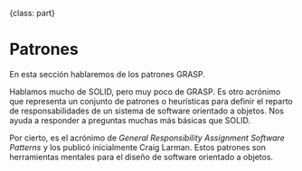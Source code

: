 {class: part}
# Patrones #

En esta sección hablaremos de los patrones GRASP. 

Hablamos mucho de SOLID, pero muy poco de GRASP. Es otro acrónimo que representa un conjunto de patrones o heurísticas para definir el reparto de responsabilidades de un sistema de software orientado a objetos. Nos ayuda a responder a preguntas muchas más básicas que SOLID.

Por cierto, es el acrónimo de _General Responsibility Assignment Software Patterns_ y los publicó inicialmente Craig Larman. Estos patrones son herramientas mentales para el diseño de software orientado a objetos.